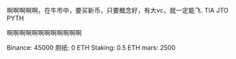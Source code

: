 啊啊啊啊啊，在牛市中，要买新币，只要概念好，有大vc，就一定能飞. TIA JTO PYTH

啊啊啊啊啊啊啊啊啊啊啊啊

Binance: 45000
厕纸: 0
ETH Staking: 0.5 ETH
mars: 2500